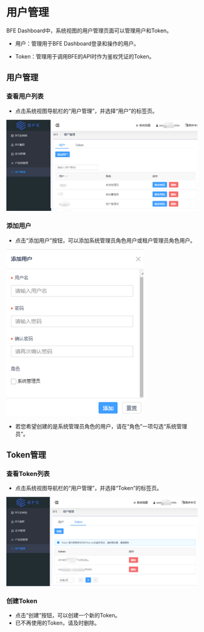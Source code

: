 # 用户管理

BFE Dashboard中，系统视图的用户管理页面可以管理用户和Token。

- 用户：管理用于BFE Dashboard登录和操作的用户。

- Token：管理用于调用BFE的API时作为鉴权凭证的Token。

## 用户管理

### 查看用户列表

- 点击系统视图导航栏的“用户管理”，并选择“用户”的标签页。

![](../media/user_management.png)

### 添加用户

- 点击“添加用户”按钮，可以添加系统管理员角色用户或租户管理员角色用户。

![](../media/user_add.png)

- 若您希望创建的是系统管理员角色的用户，请在“角色”一项勾选“系统管理员”。



## Token管理

### 查看Token列表

- 点击系统视图导航栏的“用户管理”，并选择“Token”的标签页。

![](../media/tokens.png)

### 创建Token

- 点击“创建”按钮，可以创建一个新的Token。
- 已不再使用的Token，请及时删除。



 
